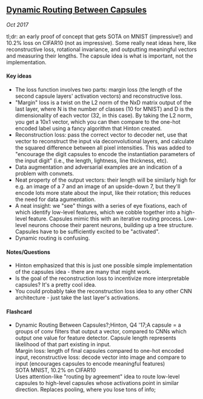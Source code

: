 ## [Dynamic Routing Between Capsules](https://research.google.com/pubs/pub46351.html)

_Oct 2017_

tl;dr: an early proof of concept that gets SOTA on MNIST (impressive!) and 10.2% loss on CIFAR10 (not as impressive). Some really neat ideas here, like reconstructive loss, rotational invariance, and outputting meaningful vectors and measuring their lengths. The capsule idea is what is important, not the implementation.

#### Key ideas

* The loss function involves two parts: margin loss (the length of the second capsule layers' activation vectors) and reconstructive loss.
* "Margin" loss is a twist on the L2 norm of the NxD matrix output of the last layer, where N is the number of classes (10 for MNIST) and D is the dimensionality of each vector (32, in this case). By taking the L2 norm, you get a 10x1 vector, which you can then compare to the one-hot encoded label using a fancy algorithm that Hinton created.
* Reconstruction loss: pass the correct vector to decoder net, use that vector to reconstruct the input via deconvolutional layers, and calculate the squared difference between all pixel intensities. This was added to "encourage the digit capsules to encode the instantiation parameters of the input digit" (i.e., the length, lightness, line thickness, etc).
* Data augmentation and adversarial examples are an indication of a problem with convnets.
* Neat property of the output vectors: their length will be similarly high for e.g. an image of a 7 and an image of an upside-down 7, but they'll encode lots more state about the input, like their rotation; this reduces the need for data agumentation.
* A neat insight: we "see" things with a series of eye fixations, each of which identify low-level features, which we cobble together into a high-level feature. Capsules mimic this with an iterative routing process. Low-level neurons choose their parent neurons, building up a tree structure. Capsules have to be sufficiently excited to be "activated".
* Dynamic routing is confusing.

#### Notes/Questions

* Hinton emphasized that this is just one possible simple implementation of the capsules idea - there are many that might work.
* Is the goal of the reconstruction loss to incentivize more interpretable capsules? It's a pretty cool idea.
* You could probably take the reconstruction loss idea to any other CNN architecture - just take the last layer's activations.

#### Flashcard

* Dynamic Routing Between Capsules?;Hinton, Q4 '17;A capsule = a groups of conv filters that output a vector, compared to CNNs which output one value for feature detector. Capsule length represents likelihood of that part existing in input.<br>Margin loss: length of final capsules compared to one-hot encoded input, reconstructive loss: decode vector into image and compare to input (encourages capsules to encode meaningful features)<br>SOTA MNIST, 10.2% on CIFAR10<br>Uses attention-like "routing by agreement" idea to route low-level capsules to high-level capsules whose activations point in similar direction. Replaces pooling, where you lose tons of info;
